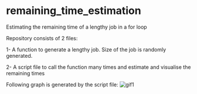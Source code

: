 # remaining_time_estimation
Estimating the remaining time of a lengthy job in a for loop

Repository consists of 2 files:


 1- A function to generate a lengthy job. Size of the job is randomly generated.
 
 
 2- A script file to call the function many times and estimate and visualise the remaining times
 
 
 
 Following graph is generated by the script file:
![gif1](https://github.com/omerfarukeker/remaining_time_estimation/blob/master/results/Remaining%20Time%20with%20Job%20Size%20Bar2.gif)
